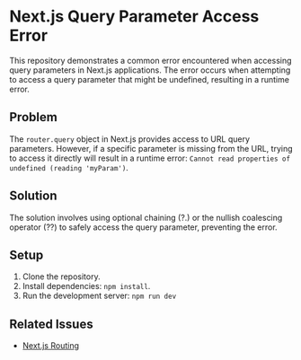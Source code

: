 # Next.js Query Parameter Access Error

This repository demonstrates a common error encountered when accessing query parameters in Next.js applications. The error occurs when attempting to access a query parameter that might be undefined, resulting in a runtime error.

## Problem

The `router.query` object in Next.js provides access to URL query parameters. However, if a specific parameter is missing from the URL, trying to access it directly will result in a runtime error: `Cannot read properties of undefined (reading 'myParam')`.

## Solution

The solution involves using optional chaining (?.) or the nullish coalescing operator (??) to safely access the query parameter, preventing the error.

## Setup

1. Clone the repository.
2. Install dependencies: `npm install`.
3. Run the development server: `npm run dev`

## Related Issues

* [Next.js Routing](https://nextjs.org/docs/routing)